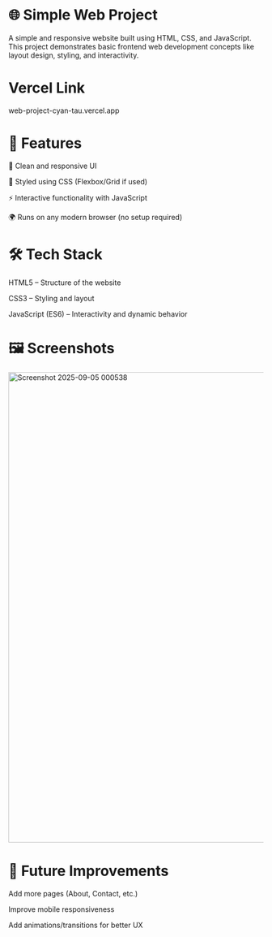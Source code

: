 # 🌐 Simple Web Project

A simple and responsive website built using HTML, CSS, and JavaScript. This project demonstrates basic frontend web development concepts like layout design, styling, and interactivity.

# Vercel Link

web-project-cyan-tau.vercel.app

# 🚀 Features

📄 Clean and responsive UI

🎨 Styled using CSS (Flexbox/Grid if used)

⚡ Interactive functionality with JavaScript

🌍 Runs on any modern browser (no setup required)

# 🛠️ Tech Stack

HTML5 – Structure of the website

CSS3 – Styling and layout

JavaScript (ES6) – Interactivity and dynamic behavior

# 🖼️ Screenshots
<img width="1912" height="927" alt="Screenshot 2025-09-05 000538" src="https://github.com/user-attachments/assets/ace1260f-0716-4709-867c-19f0f096a797" />

# 🔮 Future Improvements

Add more pages (About, Contact, etc.)

Improve mobile responsiveness

Add animations/transitions for better UX
